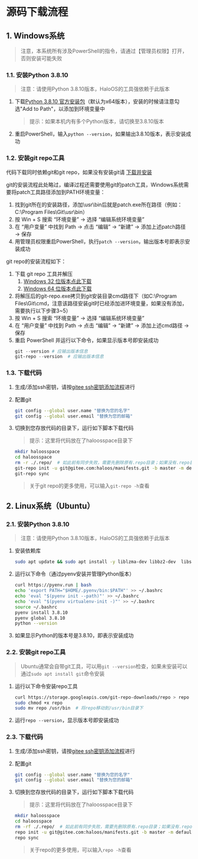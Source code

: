 # 源码下载流程
## 1. Windows系统
> 注意，本系统所有涉及PowerShell的指令，请通过【管理员权限】打开，否则安装可能失败
### 1.1. 安装Python 3.8.10
> 注意：请使用Python 3.8.10版本，HaloOS的工具强依赖于此版本

1. 下载[Python 3.8.10 官方安装包](https://www.python.org/ftp/python/3.8.10/python-3.8.10-amd64.exe)（默认为x64版本），安装的时候请注意勾选"Add to Path"，以添加到环境变量中

    > 提示：如果本机内有多个Python版本，请切换至3.8.10版本
2. 重启PowerShell，输入`python --version`，如果输出3.8.10版本，表示安装成功
### 1.2. 安装git repo工具
代码下载同时依赖git和git repo，如果没有安装git请 [下载并安装](https://git-scm.com/downloads/win)

git的安装流程此处略过，编译过程还需要使用git的patch工具，Windows系统需要将patch工具路径添加到PATH环境变量：
1. 找到git所在的安装路径，添加\usr\bin后就是patch.exe所在路径（例如：C:\Program Files\Git\usr\bin）
2. 按 Win + S 搜索 “环境变量” → 选择 “编辑系统环境变量”
3. 在 “用户变量” 中找到 Path → 点击 “编辑” → “新建” → 添加上述patch路径 → 保存
4. 用管理员权限重启PowerShell，执行`patch --version`，输出版本号即表示安装成功

git repo的安装流程如下：
1. 下载 git repo 工具并解压
    1. [Windows 32 位版本点此下载](https://gitee.com/alibaba/git-repo-go/releases/download/v0.7.8/git-repo-0.7.8-Windows-32.zip)
    2. [Windows 64 位版本点此下载](https://gitee.com/alibaba/git-repo-go/releases/download/v0.7.8/git-repo-0.7.8-Windows-64.zip)
2. 将解压后的git-repo.exe拷贝到git安装目录cmd路径下（如C:\Program Files\Git\cmd，注意该路径安装git时已经添加进环境变量，如果没有添加，需要执行以下步骤3~5）
3. 按 Win + S 搜索 “环境变量” → 选择 “编辑系统环境变量”
4. 在 “用户变量” 中找到 Path → 点击 “编辑” → “新建” → 添加上述cmd路径 → 保存
5. 重启 PowerShell 并运行以下命令，如果显示版本号即安装成功
    ```PowerShell
    git --version # 应输出版本信息  
    git-repo --version  # 应输出版本信息  
    ```
### 1.3. 下载代码
1. 生成/添加ssh密钥，请按[gitee ssh密钥添加流程](https://gitee.com/help/articles/4181#article-header0)进行
2. 配置git
    ```bash
    git config --global user.name "替换为您的名字"
    git config --global user.email "替换为您的邮箱"
    ```
3. 切换到您存放代码的目录下，运行如下脚本下载代码
    > 提示：这里将代码放在了haloosspace目录下

    ```bash
    mkdir haloosspace
    cd haloosspace
    rm -r ./.repo/  # 如此前有同步失败，需要先删除原有.repo目录；如果没有.repo目录，可以忽略此步骤
    git-repo init -u git@gitee.com:haloos/manifests.git -b master -m default.xml
    git-repo sync
    ```
    > 关于git repo的更多使用，可以输入`git-repo -h`查看

## 2. Linux系统（Ubuntu）
### 2.1. 安装Python 3.8.10
> 注意：请使用Python 3.8.10版本，HaloOS的工具强依赖于此版本
1. 安装依赖库
    ```bash
    sudo apt update && sudo apt install -y liblzma-dev libbz2-dev  libssl-dev build-essential zlib1g-dev libncurses5-dev  libgdbm-dev libnss3-dev  libreadline-dev  libffi-dev  libsqlite3-dev
    ```
2. 运行以下命令（通过pyenv安装并管理Python版本）
    ```bash
    curl https://pyenv.run | bash
    echo 'export PATH="$HOME/.pyenv/bin:$PATH"' >> ~/.bashrc
    echo 'eval "$(pyenv init --path)"' >> ~/.bashrc
    echo 'eval "$(pyenv virtualenv-init -)"' >> ~/.bashrc
    source ~/.bashrc
    pyenv install 3.8.10
    pyenv global 3.8.10
    python --version
    ```
3. 如果显示Python的版本号是3.8.10，即表示安装成功
### 2.2. 安装git repo工具
> Ubuntu通常会自带git工具，可以用`git --version`检查，如果未安装可以通过`sudo apt install git`命令安装

1. 运行以下命令安装repo工具
    ```bash
    curl https://storage.googleapis.com/git-repo-downloads/repo > repo
    sudo chmod +x repo
    sudo mv repo /usr/bin  # 将repo移动到/usr/bin目录下
    ```
2. 运行`repo --version`，显示版本号即安装成功
### 2.3. 下载代码
1. 生成/添加ssh密钥，请按[gitee ssh密钥添加流程](https://gitee.com/help/articles/4181#article-header0)进行
2. 配置git
    ```bash
    git config --global user.name "替换为您的名字"
    git config --global user.email "替换为您的邮箱"
    ```
3. 切换到您存放代码的目录下，运行如下脚本下载代码
    > 提示：这里将代码放在了haloosspace目录下

    ```bash
    mkdir haloosspace
    cd haloosspace
    rm -rf ./.repo/  # 如此前有同步失败，需要先删除原有.repo目录；如果没有.repo目录，可以忽略此步骤
    repo init -u git@gitee.com:haloos/manifests.git -b master -m default.xml
    repo sync
    ```

    > 关于repo的更多使用，可以输入`repo -h`查看